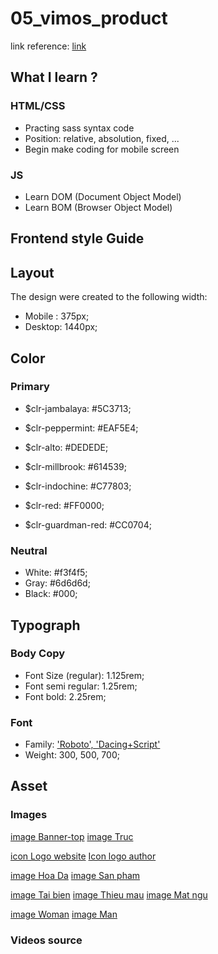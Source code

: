 # 05_vimos_product

link reference: [link](https://mauweb.monamedia.net/vimos/)

## What I learn ?

### HTML/CSS

- Practing sass syntax code
- Position: relative, absolution, fixed, ...
- Begin make coding for mobile screen

### JS

- Learn DOM (Document Object Model)
- Learn BOM (Browser Object Model)


## **Frontend style Guide**

## Layout

The design were created to the following width:

- Mobile : 375px;
- Desktop: 1440px;

## Color

### Primary

- $clr-jambalaya: #5C3713;
- $clr-peppermint: #EAF5E4;
- $clr-alto: #DEDEDE;
- $clr-millbrook: #614539;
- $clr-indochine: #C77803;

- $clr-red: #FF0000;
- $clr-guardman-red: #CC0704;

### Neutral

- White: #f3f4f5;
- Gray: #6d6d6d;
- Black: #000;

## Typograph

### Body Copy

- Font Size (regular): 1.125rem;
- Font semi regular: 1.25rem;
- Font bold: 2.25rem;

### Font

- Family: ['Roboto', 'Dacing+Script']('https://fonts.googleapis.com/css2?family=Dancing+Script:wght@400..700&family=Roboto:ital,wght@0,100;0,300;0,400;0,500;0,700;0,900;1,100;1,300;1,400;1,500;1,700;1,900&display=swap')
- Weight: 300, 500, 700;

## Asset

### Images

<!-- Background image -->
[image Banner-top](https://mauweb.monamedia.net/vimos/wp-content/uploads/2018/05/banner-top.jpg)
[image Truc](https://mauweb.monamedia.net/vimos/wp-content/uploads/2018/05/truc-moc-vi-an.jpg)

<!-- Logo -->
[icon Logo website](https://mauweb.monamedia.net/vimos/wp-content/uploads/2018/05/logo.png)
[Icon logo author](https://mona.solutions/logo.png)

<!-- Hero -->
[image Hoa Da](https://mauweb.monamedia.net/vimos/wp-content/uploads/2018/05/hoa-da.png)
[image San pham](https://mauweb.monamedia.net/vimos/wp-content/uploads/2018/05/san-pham-ha-huyet.png)

<!-- solution -->
[image Tai bien](https://mauweb.monamedia.net/vimos/wp-content/uploads/2018/05/tai-bien.jpg)
[image Thieu mau](https://mauweb.monamedia.net/vimos/wp-content/uploads/2018/05/thieu-nang-tuan-hoan-mau.jpg)
[image Mat ngu](https://mauweb.monamedia.net/vimos/wp-content/uploads/2018/05/mat-ngu-kinh-nien.jpg)

<!-- Feedback -->
[image Woman](https://mauweb.monamedia.net/vimos/wp-content/uploads/2018/05/woman-150x150.png)
[image Man](https://mauweb.monamedia.net/vimos/wp-content/uploads/2018/05/man-150x150.png)

### Videos source
